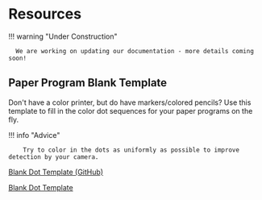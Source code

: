 # Resources

!!! warning "Under Construction" 
      
      We are working on updating our documentation - more details coming soon!

## Paper Program Blank Template

Don't have a color printer, but do have markers/colored pencils? Use this template to fill in the color dot sequences for your paper programs on the fly.

!!! info "Advice"
        
        Try to color in the dots as uniformly as possible to improve detection by your camera.

[Blank Dot Template (GitHub)](https://github.com/phetsims/paper-land/blob/master/docs/use/resources/draw-dots-paper-template.pdf)

[Blank Dot Template](./resources/draw-dots-paper-template.pdf)
